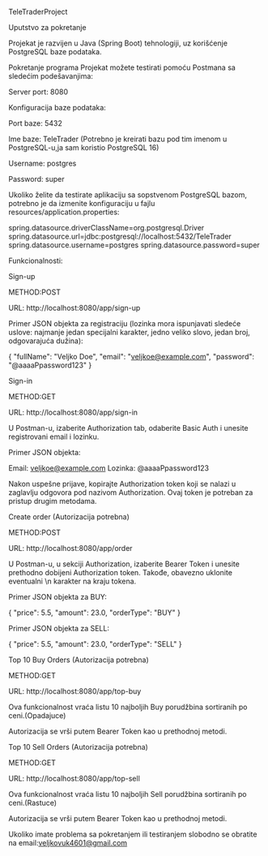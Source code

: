 TeleTraderProject

Uputstvo za pokretanje

Projekat je razvijen u Java (Spring Boot) tehnologiji, uz korišćenje PostgreSQL baze podataka.

Pokretanje programa
Projekat možete testirati pomoću Postmana sa sledećim podešavanjima:

Server port: 8080

Konfiguracija baze podataka:

Port baze: 5432

Ime baze: TeleTrader (Potrebno je kreirati bazu pod tim imenom u PostgreSQL-u,ja sam koristio PostgreSQL 16)

Username: postgres

Password: super

Ukoliko želite da testirate aplikaciju sa sopstvenom PostgreSQL bazom, potrebno je da izmenite konfiguraciju u fajlu resources/application.properties:


spring.datasource.driverClassName=org.postgresql.Driver
spring.datasource.url=jdbc:postgresql://localhost:5432/TeleTrader
spring.datasource.username=postgres
spring.datasource.password=super


Funkcionalnosti:

Sign-up

METHOD:POST

URL: http://localhost:8080/app/sign-up

Primer JSON objekta za registraciju (lozinka mora ispunjavati sledeće uslove: najmanje jedan specijalni karakter, jedno veliko slovo, jedan broj, odgovarajuća dužina):


{
  "fullName": "Veljko Doe",
  "email": "veljkoe@example.com",
  "password": "@aaaaPpassword123"
}


Sign-in

METHOD:GET

URL: http://localhost:8080/app/sign-in

U Postman-u, izaberite Authorization tab, odaberite Basic Auth i unesite registrovani email i lozinku.

Primer JSON objekta:

Email: veljkoe@example.com
Lozinka: @aaaaPpassword123

Nakon uspešne prijave, kopirajte Authorization token koji se nalazi u zaglavlju odgovora pod nazivom Authorization. Ovaj token je potreban za pristup drugim metodama.


Create order (Autorizacija potrebna)

METHOD:POST

URL: http://localhost:8080/app/order

U Postman-u, u sekciji Authorization, izaberite Bearer Token i unesite prethodno dobijeni Authorization token. Takođe, obavezno uklonite eventualni \n karakter na kraju tokena.

Primer JSON objekta za BUY:

{
  "price": 5.5,
  "amount": 23.0,
  "orderType": "BUY"
}

Primer JSON objekta za SELL:

{
  "price": 5.5,
  "amount": 23.0,
  "orderType": "SELL"
}


Top 10 Buy Orders (Autorizacija potrebna)

METHOD:GET

URL: http://localhost:8080/app/top-buy

Ova funkcionalnost vraća listu 10 najboljih Buy porudžbina sortiranih po ceni.(Opadajuce)

Autorizacija se vrši putem Bearer Token kao u prethodnoj metodi.



Top 10 Sell Orders (Autorizacija potrebna)

METHOD:GET

URL: http://localhost:8080/app/top-sell

Ova funkcionalnost vraća listu 10 najboljih Sell porudžbina sortiranih po ceni.(Rastuce)

Autorizacija se vrši putem Bearer Token kao u prethodnoj metodi.


Ukoliko imate problema sa pokretanjem ili testiranjem slobodno se obratite na email:veljkovuk4601@gmail.com

